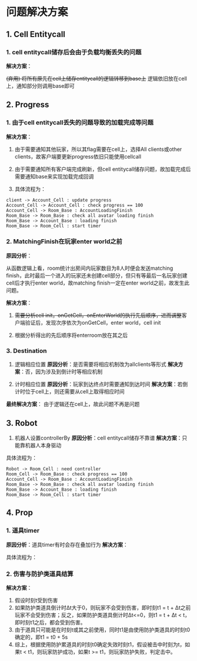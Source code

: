 # 问题解决方案

## 1. Cell Entitycall

### 1. cell entitycall储存后会由于负载均衡丢失的问题

**解决方案**：

~~(弃用) 将所有原先在cell上储存entitycall的逻辑转移到base上~~
逻辑依旧放在cell上，通知部分则调用base即可

## 2. Progress

### 1. 由于cell entitycall丢失的问题导致的加载完成等问题

**解决方案**：

1. 由于需要通知其他玩家，所以其flag需要在cell上，选择All clients或other clients，故客户端要更新progress依旧只能使用cellcall

2. 由于需要通知所有客户端完成刷新，但cell entitycall储存问题，故加载完成后需要通知base来实现加载完成回调

3. 具体流程为：

```sequence {theme="simple"}
client -> Account_Cell : update progress
Account_Cell -> Account_Cell : check progress == 100
Account_Cell -> Room_Base : AccountLoadingFinish
Room_Base -> Room_Base : check all avatar loading finish
Room_Base -> Account_Base : loading finish
Room_Base -> Room_Cell : start timer
```

### 2. MatchingFinish在玩家enter world之前

**原因分析**：

从函数逻辑上看，room统计出房间内玩家数目为8人时便会发送matching finish，此时最后一个进入的玩家还未创建cell部分，但只有等最后一名玩家创建cell后才执行enter world，故matching finish一定在enter world之前，故发生此问题。

**解决方案**：

1. ~~需要分析cell init，onGetCell，onEnterWorld的执行先后顺序，进而调整~~客户端验证后，发现次序依次为onGetCell，enter world，cell init

2. 根据分析得出的先后顺序将enterroom放在其之后

### 3. Destination

1. 逻辑相应位置
**原因分析**：是否需要将相应机制改为allclients等形式
**解决方案**：否，因为涉及到倒计时等相应机制

2. 计时相应位置
**原因分析**：玩家到达终点时需要通知到达时间
**解决方案**：若倒计时位于cell上，则还需要从cell上取得相应时间

**最终解决方案**： 由于逻辑还在cell上，故此问题不再是问题

## 3. Robot

1. 机器人设置controllerBy
**原因分析**：cell entitycall储存不靠谱
**解决方案**：只能靠机器人本身驱动

具体流程为：
```sequence {theme="simple"}
Robot -> Room_Cell : need controller
Room_Cell -> Room_Base : check progress == 100
Account_Cell -> Room_Base : AccountLoadingFinish
Room_Base -> Room_Base : check all avatar loading finish
Room_Base -> Account_Base : loading finish
Room_Base -> Room_Cell : start timer
```

## 4. Prop

### 1. 道具timer

**原因分析**：道具timer有时会存在叠加行为
**解决方案**：

具体流程为：

### 2. 伤害与防护类道具结算

**解决方案**：

1. 假设时刻t受到伤害
2. 如果防护类道具倒计时Δt大于0，则玩家不会受到伤害，即时刻t1 = t + Δt之前玩家不会受到伤害；反之，如果防护类道具倒计时Δt<=0，则t1 = t + Δt < t，即时刻t1之后，都会受到伤害。
3. 由于道具只可能是在时刻t或其之前使用，同时t1是由使用防护类道具的时刻t0确定的，即t1 = t0 + 5s
4. 综上，根据使用防护累道具的时刻t0确定失效时刻t1，假设被击中时刻为t，如果t < t1，则玩家防护成功，如果t >= t1，则玩家防护失败，判定击中。